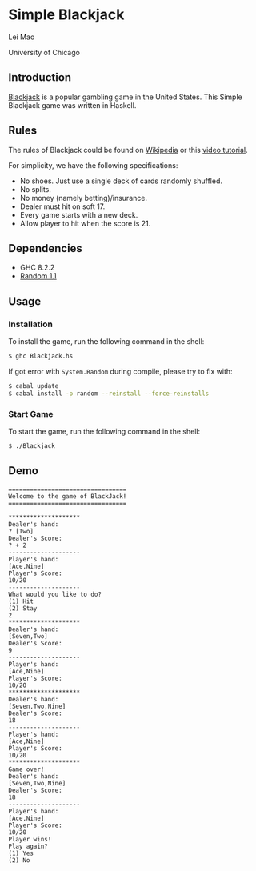 # Simple Blackjack

Lei Mao

University of Chicago

## Introduction

[Blackjack](https://en.wikipedia.org/wiki/Blackjack) is a popular gambling game in the United States. This Simple Blackjack game was written in Haskell. 

## Rules

The rules of Blackjack could be found on [Wikipedia](https://en.wikipedia.org/wiki/Blackjack) or this [video tutorial](https://www.youtube.com/watch?v=5bWpnABkU-Y).

For simplicity, we have the following specifications:

* No shoes. Just use a single deck of cards randomly shuffled.
* No splits.
* No money (namely betting)/insurance.
* Dealer must hit on soft 17.
* Every game starts with a new deck.
* Allow player to hit when the score is 21.

## Dependencies

* GHC 8.2.2
* [Random 1.1](http://hackage.haskell.org/package/random-1.1/docs/System-Random.html)

## Usage

### Installation

To install the game, run the following command in the shell:

```bash
$ ghc Blackjack.hs
```

If got error with ``System.Random`` during compile, please try to fix with:

```bash
$ cabal update
$ cabal install -p random --reinstall --force-reinstalls
```

### Start Game

To start the game, run the following command in the shell:

```bash
$ ./Blackjack
```

## Demo

```
=================================
Welcome to the game of BlackJack!
=================================

********************
Dealer's hand:
? [Two]
Dealer's Score:
? + 2
--------------------
Player's hand:
[Ace,Nine]
Player's Score:
10/20
--------------------
What would you like to do?
(1) Hit
(2) Stay
2
********************
Dealer's hand:
[Seven,Two]
Dealer's Score:
9
--------------------
Player's hand:
[Ace,Nine]
Player's Score:
10/20
********************
Dealer's hand:
[Seven,Two,Nine]
Dealer's Score:
18
--------------------
Player's hand:
[Ace,Nine]
Player's Score:
10/20
********************
Game over!
Dealer's hand:
[Seven,Two,Nine]
Dealer's Score:
18
--------------------
Player's hand:
[Ace,Nine]
Player's Score:
10/20
Player wins!
Play again?
(1) Yes
(2) No
```


